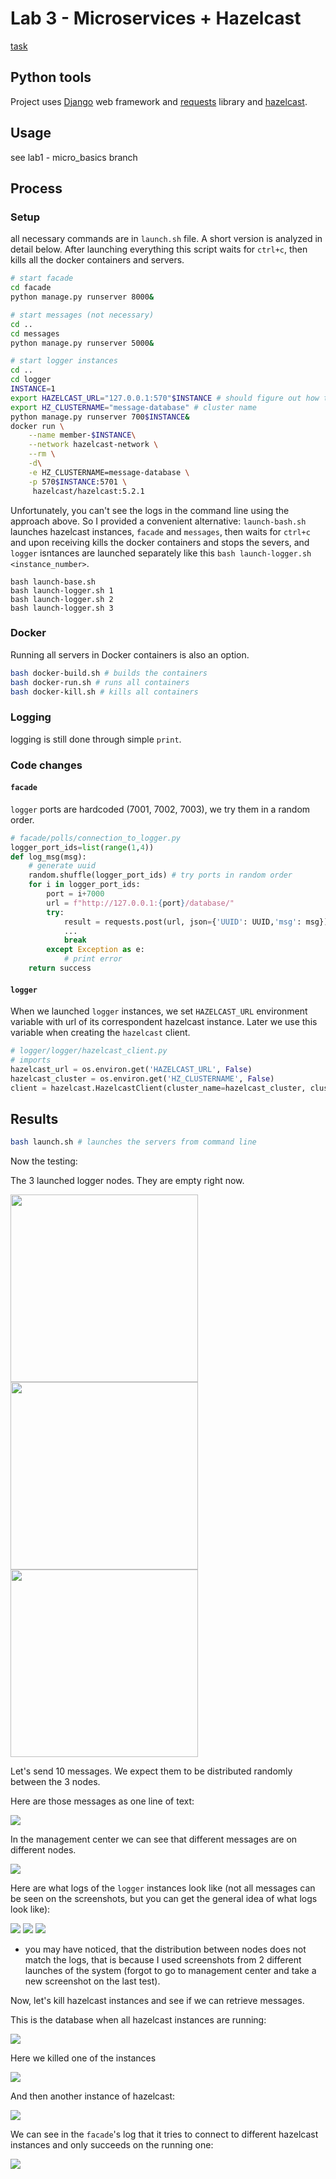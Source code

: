 # Lab 3 - Microservices + Hazelcast

[task](https://docs.google.com/document/d/1RWe3xIFfkMUUlI5Ai3ig5xuJvXwZ0JwCU0ZlSZ5mgC8/edit)

## Python tools

Project uses [Django](https://www.djangoproject.com/) web framework and [requests](https://pypi.org/project/requests/) library and [hazelcast](https://hazelcast.com/).

## Usage

see lab1 - micro_basics branch

## Process

### Setup

all necessary commands are in `launch.sh` file. A short version is analyzed in detail below. After launching everything this script waits for `ctrl+c`, then kills all the docker containers and servers. 

```bash
# start facade
cd facade
python manage.py runserver 8000&
```

```bash
# start messages (not necessary)
cd ..
cd messages
python manage.py runserver 5000&
```

```bash
# start logger instances
cd ..
cd logger
INSTANCE=1
export HAZELCAST_URL="127.0.0.1:570"$INSTANCE # should figure out how to specify the url in docker
export HZ_CLUSTERNAME="message-database" # cluster name
python manage.py runserver 700$INSTANCE&
docker run \
    --name member-$INSTANCE\
    --network hazelcast-network \
    --rm \
	-d\
    -e HZ_CLUSTERNAME=message-database \
    -p 570$INSTANCE:5701 \
     hazelcast/hazelcast:5.2.1
```

Unfortunately, you can't see the logs in the command line using the approach above. So I provided a convenient alternative: `launch-bash.sh` launches hazelcast instances, `facade` and `messages`, then waits for `ctrl+c` and upon receiving kills the docker containers and stops the severs, and `logger` isntances are launched separately like this `bash launch-logger.sh <instance_number>`.

```
bash launch-base.sh
bash launch-logger.sh 1
bash launch-logger.sh 2
bash launch-logger.sh 3
```

### Docker

Running all servers in Docker containers is also an option. 
```bash
bash docker-build.sh # builds the containers
bash docker-run.sh # runs all containers
bash docker-kill.sh # kills all containers
```

### Logging

logging is still done through simple `print`.

### Code changes

#### `facade`

`logger` ports are hardcoded (7001, 7002, 7003), we try them in a random order.

```python
# facade/polls/connection_to_logger.py
logger_port_ids=list(range(1,4))
def log_msg(msg):
	# generate uuid
	random.shuffle(logger_port_ids) # try ports in random order
	for i in logger_port_ids:
		port = i+7000
		url = f"http://127.0.0.1:{port}/database/"
		try:
			result = requests.post(url, json={'UUID': UUID,'msg': msg})
			...
			break
		except Exception as e:
			# print error
	return success
```

#### `logger`

When we launched `logger` instances, we set `HAZELCAST_URL` environment variable with url of its correspondent hazelcast instance. Later we use this variable when creating the `hazelcast` client.

```python
# logger/logger/hazelcast_client.py
# imports
hazelcast_url = os.environ.get('HAZELCAST_URL', False)
hazelcast_cluster = os.environ.get('HZ_CLUSTERNAME', False)
client = hazelcast.HazelcastClient(cluster_name=hazelcast_cluster, cluster_members=[hazelcast_url])
```

## Results

```bash
bash launch.sh # launches the servers from command line
```

Now the testing:

The 3 launched logger nodes. They are empty right now.

<img src=img/logger-node-1.png width=300></img>
<img src=img/logger-node-2.png width=300></img>
<img src=img/logger-node-3.png width=300></img>

Let's send 10 messages. We expect them to be distributed randomly between the 3 nodes.

Here are those messages as one line of text:

![](./img/database.png)

In the management center we can see that different messages are on different nodes.

![](./img/nodes-distribution.png)

Here are what logs of the `logger` instances look like (not all messages can be seen on the screenshots, but you can get the general idea of what logs look like):

![](./img/log-1.png)
![](./img/log-2.png)
![](./img/log-3.png)

* you may have noticed, that the distribution between nodes does not match the logs, that is because I used screenshots from 2 different launches of the system (forgot to go to management center and take a new screenshot on the last test).

Now, let's kill hazelcast instances and see if we can retrieve messages.

This is the database when all hazelcast instances are running:

![](./img/db-all-messages.png)

Here we killed one of the instances

![](./img/db-after-kill.png)

And then another instance of hazelcast:

![](./img/db-after-kills.png)

We can see in the `facade`'s log that it tries to connect to different hazelcast instances and only succeeds on the running one:

![](./img/trying.png)


